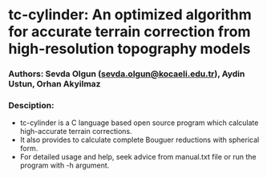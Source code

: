 # tc-cylinder: An optimized algorithm for accurate terrain correction from high-resolution topography models

### Authors: Sevda Olgun (sevda.olgun@kocaeli.edu.tr), Aydin Ustun, Orhan Akyilmaz 

### Desciption:
- tc-cylinder is a C language based open source program which calculate high-accurate terrain corrections.
- It also provides to calculate complete Bouguer reductions with spherical form.
- For detailed usage and help, seek advice from manual.txt file or run the program with -h argument.

